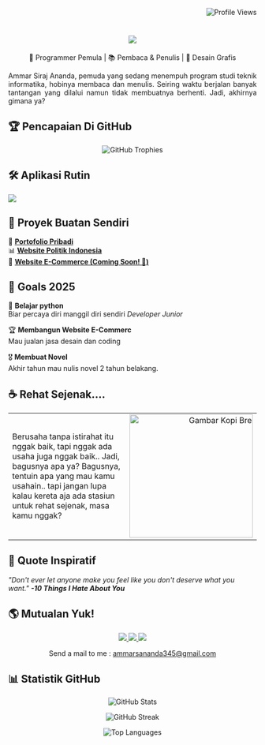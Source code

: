 <p align="right">
  <img src="https://komarev.com/ghpvc/?username=ammar3544&color=brightgreen" alt="Profile Views">
</p>
<h1 align="center"> 
  <img src="https://readme-typing-svg.herokuapp.com?color=F7A801&size=30&center=true&vCenter=true&width=500&lines=Halo!+Aku+Ammar!+👨‍💻;Ini+Profil+GitHub+ku!" />
</h1>
<p align="center">
  🚀 Programmer Pemula | 📚 Pembaca & Penulis | 🎨 Desain Grafis  
</p>
<p align="justify">Ammar Siraj Ananda, pemuda yang sedang menempuh program studi teknik informatika, hobinya membaca dan menulis. Seiring waktu berjalan banyak tantangan yang dilalui namun tidak membuatnya berhenti. Jadi, akhirnya gimana ya?</p>

## 🏆 **Pencapaian Di GitHub**
<p align="center">
  <img src="https://github-profile-trophy.vercel.app/?username=ammar3544&theme=onestar&column=4" alt="GitHub Trophies">
</p>

## 🛠 **Aplikasi Rutin**
<p align="left">
  <img src="https://skillicons.dev/icons?i=html,css,bootstrap,figma,github,vscode" />
</p>

## 🚀 **Proyek Buatan Sendiri**
🎨 **[Portofolio Pribadi](https://ammar3544.github.io/Laprak%201.html)**  
📊 **[Website Politik Indonesia](https://ammar3544.github.io/Politik.html#)**  
🛒 **[Website E-Commerce (Coming Soon! 🚧)](https://ammar3544.github.io/Website%20E-Commerce.html)** 

## 🎯 **Goals 2025**
🚀 **Belajar python**  
  Biar percaya diri manggil diri sendiri *Developer Junior*

🏆 **Membangun Website E-Commerc**  
  Mau jualan jasa desain dan coding

🎖 **Membuat Novel**  
  Akhir tahun mau nulis novel 2 tahun belakang.

## ☕ Rehat Sejenak....
<table>
  <tr>
    <td align="left" width="70%">
      <p>
        Berusaha tanpa istirahat itu nggak baik, tapi nggak ada usaha juga nggak baik..  
        Jadi, bagusnya apa ya?   
        Bagusnya, tentuin apa yang mau kamu usahain.. tapi jangan lupa kalau kereta aja ada stasiun untuk rehat sejenak,  
        masa kamu nggak?
      </p>
    </td>
    <td align="right" width="55%">
      <img src="https://i.pinimg.com/originals/39/b9/a5/39b9a5e405731092a9e60ad13f546986.gif" alt="Gambar Kopi Bre" width="250">
    </td>
  </tr>
</table>


## 💬 **Quote Inspiratif**
*"Don't ever let anyone make you feel like you don't deserve what you want."*
***-10 Things I Hate About You***

## 🌎 **Mutualan Yuk!**
<p align="center">
  <a href="https://github.com/ammar3544">
    <img src="https://img.shields.io/badge/GitHub-000?style=for-the-badge&logo=github&logoColor=white">
  </a>
  <a href="https://linkedin.com/in/ammar-s-ananda-3a8a69300/">
    <img src="https://img.shields.io/badge/LinkedIn-0077B5?style=for-the-badge&logo=linkedin&logoColor=white">
  </a>
  <a href="https://www.instagram.com/a.a_rajs/?__pwa=1">
    <img src="https://img.shields.io/badge/Instagram-E4405F?style=for-the-badge&logo=instagram&logoColor=white">
  </a>
</p>
<p align="center">
  Send a mail to me : <a href="mailto:ammarsananda345@gmail.com">ammarsananda345@gmail.com</a>
</p>

## 📊 **Statistik GitHub**
<p align="center">
  <img src="https://github-readme-stats.vercel.app/api?username=ammar3544&show_icons=true&theme=radical" alt="GitHub Stats">
</p>
<p align="center">
  <img src="https://github-readme-streak-stats.herokuapp.com/?user=ammar3544&theme=radical" alt="GitHub Streak">
</p>
<p align="center">
  <img src="https://github-readme-stats.vercel.app/api/top-langs/?username=ammar3544&layout=compact&theme=radical" alt="Top Languages">
</p>
